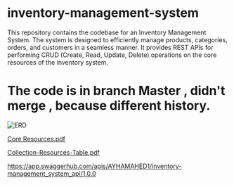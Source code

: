 # inventory-management-system
This repository contains the codebase for an Inventory Management System. The system is designed to efficiently manage products, categories, orders, and customers in a seamless manner. It provides REST APIs for performing CRUD (Create, Read, Update, Delete) operations on the core resources of the inventory system.

# The code is in branch Master , didn't merge , because different history.

![ERD](https://github.com/AyhamAhed/inventory-management-system/assets/162844647/caceed9b-fe70-4c1d-bd3b-e5378aa60c97)


[Core Resources.pdf](https://github.com/AyhamAhed/inventory-management-system/files/14894992/Core.Resources.pdf)


[Collection-Resources-Table.pdf](https://github.com/AyhamAhed/inventory-management-system/files/14894990/Collection-Resources-Table.pdf)


https://app.swaggerhub.com/apis/AYHAMAHED1/inventory-management_system_api/1.0.0
